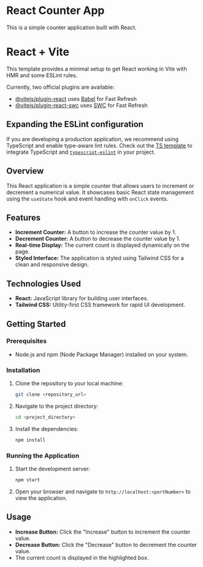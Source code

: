 
# React Counter App
This is a simple counter application built with React.

# React + Vite

This template provides a minimal setup to get React working in Vite with HMR and some ESLint rules.

Currently, two official plugins are available:

- [@vitejs/plugin-react](https://github.com/vitejs/vite-plugin-react/blob/main/packages/plugin-react/README.md) uses [Babel](https://babeljs.io/) for Fast Refresh
- [@vitejs/plugin-react-swc](https://github.com/vitejs/vite-plugin-react-swc) uses [SWC](https://swc.rs/) for Fast Refresh

## Expanding the ESLint configuration

If you are developing a production application, we recommend using TypeScript and enable type-aware lint rules. Check out the [TS template](https://github.com/vitejs/vite/tree/main/packages/create-vite/template-react-ts) to integrate TypeScript and [`typescript-eslint`](https://typescript-eslint.io) in your project.


## Overview

This React application is a simple counter that allows users to increment or decrement a numerical value. It showcases basic React state management using the `useState` hook and event handling with `onClick` events.

## Features

* **Increment Counter:** A button to increase the counter value by 1.
* **Decrement Counter:** A button to decrease the counter value by 1.
* **Real-time Display:** The current count is displayed dynamically on the page.
* **Styled Interface:** The application is styled using Tailwind CSS for a clean and responsive design.

## Technologies Used

* **React:** JavaScript library for building user interfaces.
* **Tailwind CSS:** Utility-first CSS framework for rapid UI development.

## Getting Started

### Prerequisites

* Node.js and npm (Node Package Manager) installed on your system.

### Installation

1.  Clone the repository to your local machine:

    ```bash
    git clone <repository_url>
    ```

2.  Navigate to the project directory:

    ```bash
    cd <project_directory>
    ```

3.  Install the dependencies:

    ```bash
    npm install
    ```

### Running the Application

1.  Start the development server:

    ```bash
    npm start
    ```

2.  Open your browser and navigate to `http://localhost:<portNumber>` to view the application.

## Usage

* **Increase Button:** Click the "Increase" button to increment the counter value.
* **Decrease Button:** Click the "Decrease" button to decrement the counter value.
* The current count is displayed in the highlighted box.

